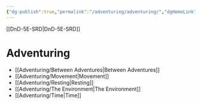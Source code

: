 ```yaml
---
{"dg-publish":true,"permalink":"/adventuring/adventuring/","dgHomeLink":false,"dgPassFrontmatter":true}
---
```


[[DnD-5E-SRD|DnD-5E-SRD]]
# Adventuring
- [[Adventuring/Between Adventures|Between Adventures]]
- [[Adventuring/Movement|Movement]]
- [[Adventuring/Resting|Resting]]
- [[Adventuring/The Environment|The Environment]]
- [[Adventuring/Time|Time]]
 
